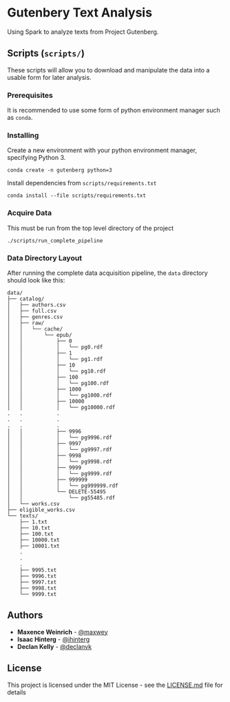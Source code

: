 # Gutenbery Text Analysis

Using Spark to analyze texts from Project Gutenberg.

## Scripts (`scripts/`)

These scripts will allow you to download and manipulate the data into a usable form for later analysis.

### Prerequisites

It is recommended to use some form of python environment manager such as `conda`.

### Installing

Create a new environment with your python environment manager, specifying Python 3.

```
conda create -n gutenberg python=3
```

Install dependencies from `scripts/requirements.txt`

```
conda install --file scripts/requirements.txt
```

### Acquire Data

This must be run from the top level directory of the project

```
./scripts/run_complete_pipeline
```

### Data Directory Layout

After running the complete data acquisition pipeline, the `data` directory should look like this:

```
data/
├── catalog/
│   ├── authors.csv
│   ├── full.csv
│   ├── genres.csv
│   ├── raw/
│   │   └── cache/
│   │       └── epub/
│   │           ├── 0
│   │           │   └── pg0.rdf
│   │           ├── 1
│   │           │   └── pg1.rdf
│   │           ├── 10
│   │           │   └── pg10.rdf
│   │           ├── 100
│   │           │   └── pg100.rdf
│   │           ├── 1000
│   │           │   └── pg1000.rdf
│   │           ├── 10000
│   │           │   └── pg10000.rdf
.	.			.
.	.			.
.	.			.
│   │           ├── 9996
│   │           │   └── pg9996.rdf
│   │           ├── 9997
│   │           │   └── pg9997.rdf
│   │           ├── 9998
│   │           │   └── pg9998.rdf
│   │           ├── 9999
│   │           │   └── pg9999.rdf
│   │           ├── 999999
│   │           │   └── pg999999.rdf
│   │           └── DELETE-55495
│   │               └── pg55485.rdf
│   └── works.csv
├── eligible_works.csv
└── texts/
    ├── 1.txt
    ├── 10.txt
    ├── 100.txt
    ├── 10000.txt
    ├── 10001.txt
	.
	.
	.
    ├── 9995.txt
    ├── 9996.txt
    ├── 9997.txt
    ├── 9998.txt
    └── 9999.txt

```

## Authors

* **Maxence Weinrich** - [@maxwey](https://github.com/maxwey)
* **Isaac Hinterg** - [@ihinterg](https://github.com/ihinterg)
* **Declan Kelly** - [@declanvk](https://github.com/declanvk)

## License

This project is licensed under the MIT License - see the [LICENSE.md](LICENSE) file for details
